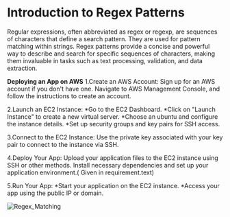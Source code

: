 # Introduction to Regex Patterns
Regular expressions, often abbreviated as regex or regexp, are sequences of characters that define a search pattern. They are used for pattern matching within strings. Regex patterns provide a concise and powerful way to describe and search for specific sequences of characters, making them invaluable in tasks such as text processing, validation, and data extraction.


**Deploying an App on AWS**
1.Create an AWS Account:
Sign up for an AWS account if you don't have one. Navigate to AWS Management Console, and follow the instructions to create an account.

2.Launch an EC2 Instance:
 *Go to the EC2 Dashboard.
 *Click on "Launch Instance" to create a new virtual server.
 *Choose an ubuntu and configure the instance details.
 *Set up security groups and key pairs for SSH access.

3.Connect to the EC2 Instance:
Use the private key associated with your key pair to connect to the instance via SSH.

4.Deploy Your App:
Upload your application files to the EC2 instance using SSH or other methods.
Install necessary dependencies and set up your application environment.( Given in requirement.text)


5.Run Your App:
*Start your application on the EC2 instance.
*Access your app using the public IP or domain.

![Regex_Matching](https://drive.google.com/file/d/150nIdMVJmg352dhU9iYWCvyUgYWMZL-Z/view?usp=sharing)
